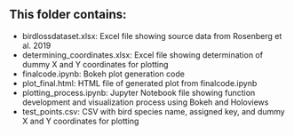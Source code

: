 ## This folder contains:
  * birdlossdataset.xlsx: Excel file showing source data from Rosenberg et al. 2019
  * determining_coordinates.xlsx: Excel file showing determination of dummy X and Y coordinates for plotting
  * finalcode.ipynb: Bokeh plot generation code
  * plot_final.html: HTML file of generated plot from finalcode.ipynb
  * plotting_process.ipynb: Jupyter Notebook file showing function development and visualization process using Bokeh and Holoviews
  * test_points.csv: CSV with bird species name, assigned key, and dummy X and Y coordinates for plotting
